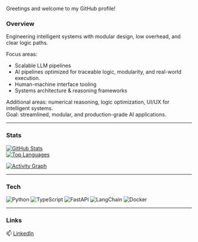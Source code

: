 Greetings and welcome to my GitHub profile!

### Overview

Engineering intelligent systems with modular design, low overhead, and clear logic paths.

Focus areas:  
- Scalable LLM pipelines  
- AI pipelines optimized for traceable logic, modularity, and real-world execution. 
- Human-machine interface tooling  
- Systems architecture & reasoning frameworks

Additional areas: numerical reasoning, logic optimization, UI/UX for intelligent systems.  
Goal: streamlined, modular, and production-grade AI applications.

---


### Stats

[![GitHub Stats](https://github-readme-stats.vercel.app/api?username=iamMashel&show_icons=true&theme=tokyonight&hide_rank=true)](https://github.com/iamMashel)  
[![Top Languages](https://github-readme-stats.vercel.app/api/top-langs/?username=iamMashel&layout=compact&theme=tokyonight)](https://github.com/iamMashel)


[![Activity Graph](https://github-readme-activity-graph.vercel.app/graph?username=iamMashel&theme=tokyo-night)](https://github.com/iamMashel)

---

### Tech

![Python](https://img.shields.io/badge/Python-3.10-blue?logo=python&style=flat)
![TypeScript](https://img.shields.io/badge/TypeScript-4.x-blue?logo=typescript&style=flat)
![FastAPI](https://img.shields.io/badge/FastAPI-async-green?logo=fastapi&style=flat)
![LangChain](https://img.shields.io/badge/LangChain-LLM-orange?style=flat)
![Docker](https://img.shields.io/badge/Docker-containers-blue?logo=docker&style=flat)

---

### Links

📫 [LinkedIn](https://linkedin.com/in/mashelodera)
